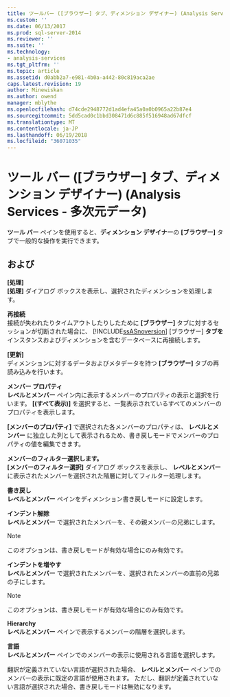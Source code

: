 ```yaml
---
title: ツールバー ([ブラウザー] タブ、ディメンション デザイナー) (Analysis Services - 多次元データ) |Microsoft ドキュメント
ms.custom: ''
ms.date: 06/13/2017
ms.prod: sql-server-2014
ms.reviewer: ''
ms.suite: ''
ms.technology:
- analysis-services
ms.tgt_pltfrm: ''
ms.topic: article
ms.assetid: d0abb2a7-e981-4b0a-a442-80c819aca2ae
caps.latest.revision: 19
author: Minewiskan
ms.author: owend
manager: mblythe
ms.openlocfilehash: d74cde2948772d1ad4efa45a0a0b0965a22b87e4
ms.sourcegitcommit: 5dd5cad0c1bbd308471d6c885f516948ad67dfcf
ms.translationtype: MT
ms.contentlocale: ja-JP
ms.lasthandoff: 06/19/2018
ms.locfileid: "36071035"
---
```

# <a name="toolbar-browser-tab-dimension-designer-analysis-services---multidimensional-data"></a>ツール バー ([ブラウザー] タブ、ディメンション デザイナー) (Analysis Services - 多次元データ)
  **ツール バー** ペインを使用すると、**ディメンション デザイナー**の **[ブラウザー]** タブで一般的な操作を実行できます。  
  
## <a name="options"></a>および  
 **[処理]**  
 **[処理]** ダイアログ ボックスを表示し、選択されたディメンションを処理します。  
  
 **再接続**  
 接続が失われたりタイムアウトしたりしたために **[ブラウザー]** タブに対するセッションが切断された場合に、 [!INCLUDE[ssASnoversion](../includes/ssasnoversion-md.md)] [ブラウザー] **タブを** インスタンスおよびディメンションを含むデータベースに再接続します。  
  
 **[更新]**  
 ディメンションに対するデータおよびメタデータを持つ **[ブラウザー]** タブの再読み込みを行います。  
  
 **メンバー プロパティ**  
 **レベルとメンバー** ペイン内に表示するメンバーのプロパティの表示と選択を行います。 **[(すべて表示)]** を選択すると、一覧表示されているすべてのメンバーのプロパティを表示します。  
  
 **[メンバーのプロパティ]** で選択された各メンバーのプロパティは、 **レベルとメンバー** に独立した列として表示されるため、書き戻しモードでメンバーのプロパティの値を編集できます。  
  
 **メンバーのフィルター選択します。**  
 **[メンバーのフィルター選択]** ダイアログ ボックスを表示し、 **レベルとメンバー** に表示されたメンバーを選択された階層に対してフィルター処理します。  
  
 **書き戻し**  
 **レベルとメンバー** ペインをディメンション書き戻しモードに設定します。  
  
 **インデント解除**  
 **レベルとメンバー** で選択されたメンバーを、その親メンバーの兄弟にします。  
  
> [!NOTE]  
>  このオプションは、書き戻しモードが有効な場合にのみ有効です。  
  
 **インデントを増やす**  
 **レベルとメンバー** で選択されたメンバーを、選択されたメンバーの直前の兄弟の子にします。  
  
> [!NOTE]  
>  このオプションは、書き戻しモードが有効な場合にのみ有効です。  
  
 **Hierarchy**  
 **レベルとメンバー** ペインで表示するメンバーの階層を選択します。  
  
 **言語**  
 **レベルとメンバー** ペインでのメンバーの表示に使用される言語を選択します。  
  
 翻訳が定義されていない言語が選択された場合、 **レベルとメンバー** ペインでのメンバーの表示に既定の言語が使用されます。 ただし、翻訳が定義されていない言語が選択された場合、書き戻しモードは無効になります。  
  
  